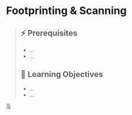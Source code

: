 # Footprinting & Scanning

> ## ⚡ Prerequisites
>
> - ...
> - ...
>
> ## 📕 Learning Objectives
>
> - ...
> - ...

🗒️ 
